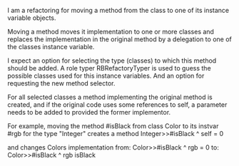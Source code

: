 I am a refactoring for moving a method from the class to one of its instance variable objects.Moving a method moves it implementation to one or more classes and replaces the implementation in the original method by a delegation to one of the classes instance variable. I expect an option for selecting the type (classes) to which this method should be added.A role typer RBRefactoryTyper is used to guess the possible classes used for this instance variables.And an option for requesting the new method selector.For all selected classes a method implementing the original method is created, and if the original code uses some references to self, a parameter needs to be added to provided the former implementor.For example, moving the method #isBlack from class Color to its instvar #rgb for the type "Integer" creates a method Integer>>#isBlack ^ self = 0and changes Colors implementation from: Color>>#isBlack   ^ rgb = 0to: Color>>#isBlack   ^ rgb isBlack